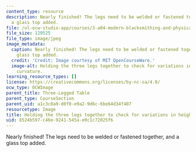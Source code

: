 ```yaml
---
content_type: resource
description: Nearly finished! The legs need to be welded or fastened together, and
  a glass top added.
file: /ol-ocw-studio-app/courses/3-a04-modern-blacksmithing-and-physical-metallurgy-fall-2008/8524b597c46e9241545ae0c1c72025f6_091.jpg
file_size: 129525
file_type: image/jpeg
image_metadata:
  caption: Nearly finished! The legs need to be welded or fastened together, and a
    glass top added.
  credit: 'Credit: Image courtesy of MIT OpenCourseWare.'
  image-alt: Holding the three legs together to check for variations in height or
    curvature.
learning_resource_types: []
license: https://creativecommons.org/licenses/by-nc-sa/4.0/
ocw_type: OCWImage
parent_title: Three-Legged Table
parent_type: CourseSection
parent_uid: a1c3c0a9-d0f0-e9a2-9d6c-6be64d34f407
resourcetype: Image
title: Holding the three legs together to check for variations in height or curvature
uid: 8524b597-c46e-9241-545a-e0c1c72025f6
---
```

Nearly finished! The legs need to be welded or fastened together, and a glass top added.